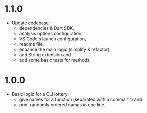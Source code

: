 # 1.1.0

- Update codebase:
    - dependencies & Dart SDK,
    - analysis options configuration,
    - VS Code's launch configuration,
    - readme file,
    - enhance the main logic (simplify & refactor),
    - add String extension and
    - add some basic tests for methods.

# 1.0.0

- Basic logic for a CLI lottery:
    - give names for a function (separated with a comma ",") and
    - print randomly ordered names in one line.
